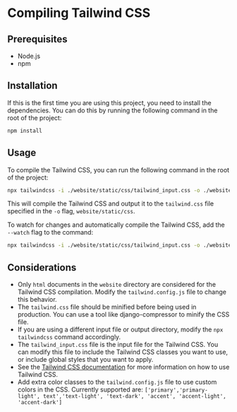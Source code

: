 # Compiling Tailwind CSS

## Prerequisites

-   Node.js
-   npm

## Installation

If this is the first time you are using this project, you need to install the dependencies. You can do this by running the following command in the root of the project:

```bash
npm install
```

## Usage

To compile the Tailwind CSS, you can run the following command in the root of the project:

```bash
npx tailwindcss -i ./website/static/css/tailwind_input.css -o ./website/static/css/tailwind.css
```

This will compile the Tailwind CSS and output it to the `tailwind.css` file specified in the `-o` flag, `website/static/css`.

To watch for changes and automatically compile the Tailwind CSS, add the `--watch` flag to the command:

```bash
npx tailwindcss -i ./website/static/css/tailwind_input.css -o ./website/static/css/tailwind.css --watch
```

## Considerations

-   Only `html` documents in the `website` directory are considered for the Tailwind CSS compilation. Modify the `tailwind.config.js` file to change this behavior.
-   The `tailwind.css` file should be minified before being used in production. You can use a tool like django-compressor to minify the CSS file.
-   If you are using a different input file or output directory, modify the `npx tailwindcss` command accordingly.
-   The `tailwind_input.css` file is the input file for the Tailwind CSS. You can modify this file to include the Tailwind CSS classes you want to use, or include global styles that you want to apply.
-   See the [Tailwind CSS documentation](https://tailwindcss.com/docs) for more information on how to use Tailwind CSS.
-   Add extra color classes to the `tailwind.config.js` file to use custom colors in the CSS. Currently supported are: `['primary','primary-light', text','text-light', 'text-dark', 'accent', 'accent-light', 'accent-dark']`

